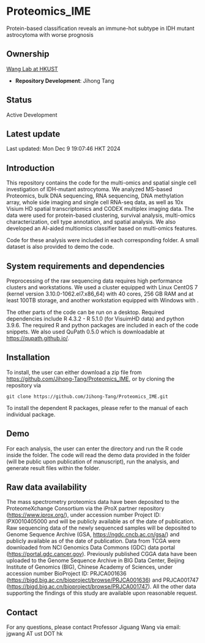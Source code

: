 # Proteomics_IME
Protein-based classification reveals an immune-hot subtype in IDH mutant astrocytoma with worse prognosis

## Ownership
[Wang Lab at HKUST](http://wang-lab.ust.hk/)
* **Repository Development**: Jihong Tang

## Status 
Active Development 

## Latest update
Last updated: Mon Dec  9 19:07:46 HKT 2024

## Introduction
This repository contains the code for the multi-omics and spatial single cell investigation of IDH-mutant astrocytoma. We analyzed MS-based Proteomics, bulk DNA sequencing, RNA sequencing, DNA methylation array, whole side imaging and single cell RNA-seq data, as well as 10x Visium HD spatial transcriptomics and CODEX multiplex imaging data. The data were used for protein-based clustering, survival analysis, multi-omics characterization, cell type annotation, and spatial analysis. We also developed an AI-aided multiomics  classifier based on multi-omics features. 


Code for these analysis were included in each corresponding folder. A small dataset is also provided to demo the code.

## System requirements and dependencies
Preprocessing of the raw sequencing data requires high performance clusters and workstations. We used a cluster equipped with Linux CentOS 7 (kernel version 3.10.0-1062.el7.x86_64) with 40 cores, 256 GB RAM and at least 100TB storage, and another workstation equipped with Windows with .

The other parts of the code can be run on a desktop. Required dependencies include R 4.3.2 - R 5.1.0 (for VisuimHD data) and python 3.9.6. The required R and python packages are included in each of the code snippets. We also used QuPath 0.5.0 which is downloadable at https://qupath.github.io/.

## Installation

To install, the user can either download a zip file from https://github.com/Jihong-Tang/Proteomics_IME, or by cloning the repository via
```
git clone https://github.com/Jihong-Tang/Proteomics_IME.git
```
To install the dependent R packages, please refer to the manual of each individual package.

## Demo
For each analysis, the user can enter the directory and run the R code inside the folder. The code will read the demo data provided in the folder (will be public upon publication of manuscript), run the analysis, and generate result files within the folder.

## Raw data availability
The mass spectrometry proteomics data have been deposited to the ProteomeXchange Consortium via the iProX partner repository (https://www.iprox.org/), under accession number Project ID: IPX0010405000 and will be publicly available as of the date of publication. Raw sequencing data of the newly sequenced samples will be deposited to Genome Sequence Archive (GSA, https://ngdc.cncb.ac.cn/gsa/) and publicly available as of the date of publication. Data from TCGA were downloaded from NCI Genomics Data Commons (GDC) data portal (https://portal.gdc.cancer.gov). Previously published CGGA data have been uploaded to the Genome Sequence Archive in BIG Data Center, Beijing Institute of Genomics (BIG), Chinese Academy of Sciences, under accession number BioProject ID: PRJCA001636 (https://bigd.big.ac.cn/bioproject/browse/PRJCA001636) and PRJCA001747 (https://bigd.big.ac.cn/bioproject/browse/PRJCA001747). All the other data supporting the findings of this study are available upon reasonable request.

## Contact
For any questions, please contact Professor Jiguang Wang via email: jgwang AT ust DOT hk
